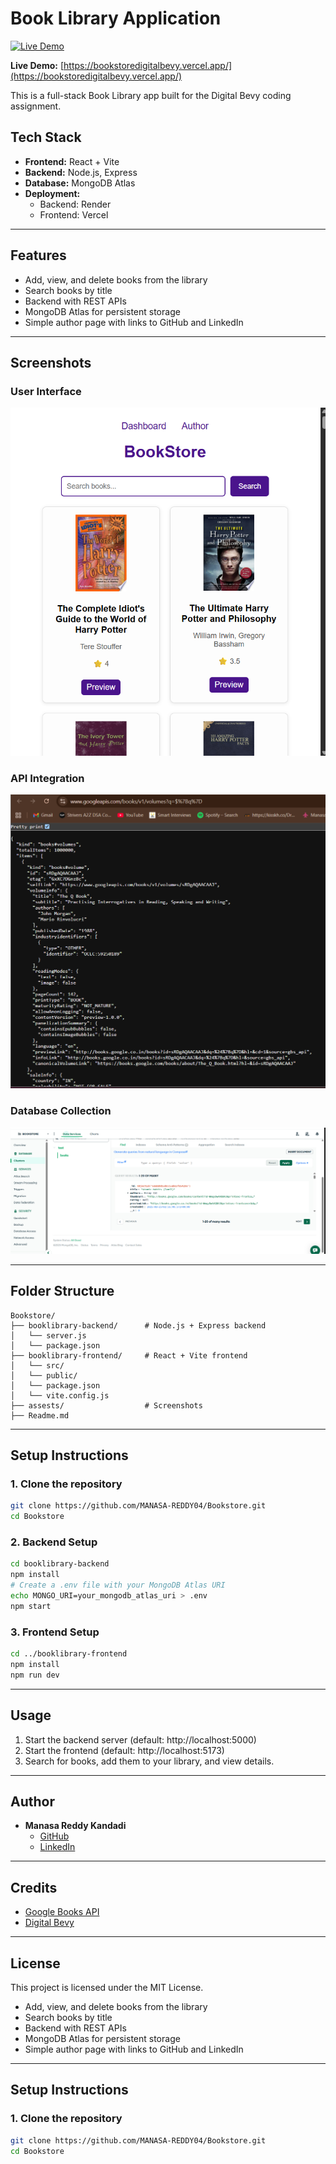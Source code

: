 
# Book Library Application

[![Live Demo](https://img.shields.io/badge/Live-Demo-green)](https://bookstoredigitalbevy.vercel.app/)

**Live Demo:** [https://bookstoredigitalbevy.vercel.app/](https://bookstoredigitalbevy.vercel.app/)

This is a full-stack Book Library app built for the Digital Bevy coding assignment.


## Tech Stack

- **Frontend:** React + Vite
- **Backend:** Node.js, Express
- **Database:** MongoDB Atlas
- **Deployment:**
  - Backend: Render
  - Frontend: Vercel

---

## Features

- Add, view, and delete books from the library
- Search books by title
- Backend with REST APIs
- MongoDB Atlas for persistent storage
- Simple author page with links to GitHub and LinkedIn

---

## Screenshots

### User Interface
![UI](./assests/ui.png)

### API Integration
![API](./assests/api.png)

### Database Collection
![Collection](./assests/collection.png)

---

## Folder Structure

```
Bookstore/
├── booklibrary-backend/      # Node.js + Express backend
│   └── server.js
│   └── package.json
├── booklibrary-frontend/     # React + Vite frontend
│   └── src/
│   └── public/
│   └── package.json
│   └── vite.config.js
├── assests/                  # Screenshots
├── Readme.md
```

---

## Setup Instructions

### 1. Clone the repository
```bash
git clone https://github.com/MANASA-REDDY04/Bookstore.git
cd Bookstore
```

### 2. Backend Setup
```bash
cd booklibrary-backend
npm install
# Create a .env file with your MongoDB Atlas URI
echo MONGO_URI=your_mongodb_atlas_uri > .env
npm start
```

### 3. Frontend Setup
```bash
cd ../booklibrary-frontend
npm install
npm run dev
```

---

## Usage

1. Start the backend server (default: http://localhost:5000)
2. Start the frontend (default: http://localhost:5173)
3. Search for books, add them to your library, and view details.

---

## Author

- **Manasa Reddy Kandadi**
  - [GitHub](https://github.com/MANASA-REDDY04)
  - [LinkedIn](https://linkedin.com/in/kandadi-manasa)

---

## Credits

- [Google Books API](https://developers.google.com/books/docs/v1/getting_started)
- [Digital Bevy](https://digitalbevy.com/)

---

## License

This project is licensed under the MIT License.

- Add, view, and delete books from the library  
- Search books by title  
- Backend with REST APIs  
- MongoDB Atlas for persistent storage  
- Simple author page with links to GitHub and LinkedIn  

---

## Setup Instructions

### 1. Clone the repository
```bash
git clone https://github.com/MANASA-REDDY04/Bookstore.git
cd Bookstore
```
